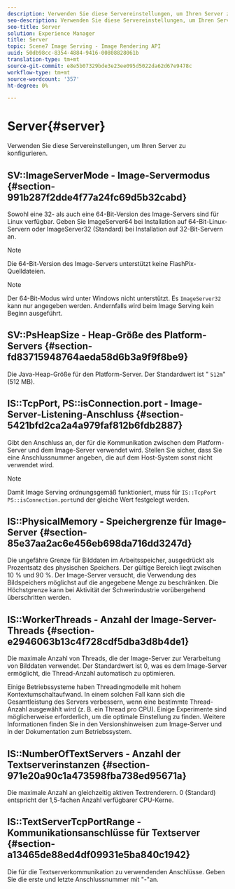 ```yaml
---
description: Verwenden Sie diese Servereinstellungen, um Ihren Server zu konfigurieren.
seo-description: Verwenden Sie diese Servereinstellungen, um Ihren Server zu konfigurieren.
seo-title: Server
solution: Experience Manager
title: Server
topic: Scene7 Image Serving - Image Rendering API
uuid: 50db98cc-8354-4884-9416-00808828061b
translation-type: tm+mt
source-git-commit: e8e5b07329bde3e23ee095d5022da62d67e9478c
workflow-type: tm+mt
source-wordcount: '357'
ht-degree: 0%

---
```



# Server{#server}

Verwenden Sie diese Servereinstellungen, um Ihren Server zu konfigurieren.

## SV::ImageServerMode - Image-Servermodus {#section-991b287f2dde4f77a24fc69d5b32cabd}

Sowohl eine 32- als auch eine 64-Bit-Version des Image-Servers sind für Linux verfügbar. Geben Sie ImageServer64 bei Installation auf 64-Bit-Linux-Servern oder ImageServer32 (Standard) bei Installation auf 32-Bit-Servern an.

>[!NOTE]
>
>Die 64-Bit-Version des Image-Servers unterstützt keine FlashPix-Quelldateien.

>[!NOTE]
>
>Der 64-Bit-Modus wird unter Windows nicht unterstützt. Es `ImageServer32` kann nur angegeben werden. Andernfalls wird beim Image Serving kein Beginn ausgeführt.

## SV::PsHeapSize - Heap-Größe des Platform-Servers {#section-fd83715948764aeda58d6b3a9f9f8be9}

Die Java-Heap-Größe für den Platform-Server. Der Standardwert ist &quot; `512m`&quot;(512 MB).

## IS::TcpPort, PS::isConnection.port - Image-Server-Listening-Anschluss {#section-5421bfd2ca2a4a979faf812b6fdb2887}

Gibt den Anschluss an, der für die Kommunikation zwischen dem Platform-Server und dem Image-Server verwendet wird. Stellen Sie sicher, dass Sie eine Anschlussnummer angeben, die auf dem Host-System sonst nicht verwendet wird.

>[!NOTE]
>
>Damit Image Serving ordnungsgemäß funktioniert, muss für `IS::TcpPort` `PS::isConnection.port`und der gleiche Wert festgelegt werden.

## IS::PhysicalMemory - Speichergrenze für Image-Server {#section-85e37aa2ac6e456eb698da716dd3247d}

Die ungefähre Grenze für Bilddaten im Arbeitsspeicher, ausgedrückt als Prozentsatz des physischen Speichers. Der gültige Bereich liegt zwischen 10 % und 90 %. Der Image-Server versucht, die Verwendung des Bildspeichers möglichst auf die angegebene Menge zu beschränken. Die Höchstgrenze kann bei Aktivität der Schwerindustrie vorübergehend überschritten werden.

## IS::WorkerThreads - Anzahl der Image-Server-Threads {#section-e2946063b13c4f728cdf5dba3d8b4de1}

Die maximale Anzahl von Threads, die der Image-Server zur Verarbeitung von Bilddaten verwendet. Der Standardwert ist 0, was es dem Image-Server ermöglicht, die Thread-Anzahl automatisch zu optimieren.

Einige Betriebssysteme haben Threadingmodelle mit hohem Kontextumschaltaufwand. In einem solchen Fall kann sich die Gesamtleistung des Servers verbessern, wenn eine bestimmte Thread-Anzahl ausgewählt wird (z. B. ein Thread pro CPU). Einige Experimente sind möglicherweise erforderlich, um die optimale Einstellung zu finden. Weitere Informationen finden Sie in den Versionshinweisen zum Image-Server und in der Dokumentation zum Betriebssystem.

## IS::NumberOfTextServers - Anzahl der Textserverinstanzen {#section-971e20a90c1a473598fba738ed95671a}

Die maximale Anzahl an gleichzeitig aktiven Textrenderern. 0 (Standard) entspricht der 1,5-fachen Anzahl verfügbarer CPU-Kerne.

## IS::TextServerTcpPortRange - Kommunikationsanschlüsse für Textserver {#section-a13465de88ed4df09931e5ba840c1942}

Die für die Textserverkommunikation zu verwendenden Anschlüsse. Geben Sie die erste und letzte Anschlussnummer mit &quot;-&quot;an.
